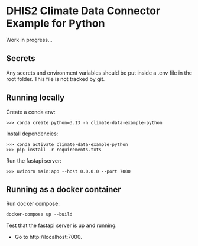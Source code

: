 # DHIS2 Climate Data Connector Example for Python

Work in progress... 

## Secrets

Any secrets and environment variables should be put inside a .env file in the root folder. This file is not tracked by git. 

## Running locally

Create a conda env:

```
>>> conda create python=3.13 -n climate-data-example-python
```

Install dependencies:

```
>>> conda activate climate-data-example-python
>>> pip install -r requirements.txts
```

Run the fastapi server:

```
>>> uvicorn main:app --host 0.0.0.0 --port 7000
```

## Running as a docker container

Run docker compose:

```
docker-compose up --build
```

Test that the fastapi server is up and running: 

- Go to http://localhost:7000. 
